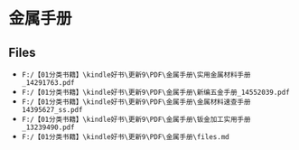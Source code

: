 # 金属手册

## Files

- `F:/【01分类书籍】\kindle好书\更新9\PDF\金属手册\实用金属材料手册_14291763.pdf`
- `F:/【01分类书籍】\kindle好书\更新9\PDF\金属手册\新编五金手册_14552039.pdf`
- `F:/【01分类书籍】\kindle好书\更新9\PDF\金属手册\金属材料速查手册14395627_ss.pdf`
- `F:/【01分类书籍】\kindle好书\更新9\PDF\金属手册\钣金加工实用手册_13239490.pdf`
- `F:/【01分类书籍】\kindle好书\更新9\PDF\金属手册\files.md`
